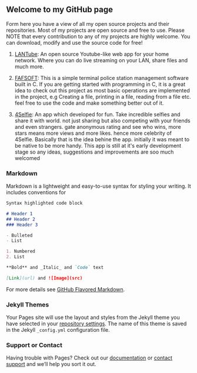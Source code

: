 ## Welcome to my GitHub page

Form here you have a view of all my open source projects and their repositories. Most of my projects are open source and free to use. Please NOTE that every contribution to any of my projects are highly welcome. You can download, modify and use the source code for free!


1. [LANTube](https://fotiemconstant.github.io/LAN-Tube): An open source Youtube-like web app for your home network. Where you can do live streaming on your LAN, share files and much more. 


2. [FAFSOFT](https://fotiemconstant.github.io/FAFSOFT): This is a simple terminal police station management software built in C. If you are getting started with programming in C, it is a great idea to check out this project as most basic operations are implemented in the project, e.g Creating a file, printing in a file, reading from a file etc. feel free to use the code and make something better out of it.

2. [4Selfie](https://fotiemconstant.github.io/4Selfie): An app which developed for fun. Take incredible selfies and share it with world. not just sharing but also competing with your friends and even strangers. gate anonymous rating and see who wins, more stars means more views and more likes. hence more celebrity of 4Selfie. Basically that is the idea behine the app. initially it was meant to be native to be more handy. This app is still at it's early development stage so any ideas, suggestions and improvements are soo much welcomed 

### Markdown

Markdown is a lightweight and easy-to-use syntax for styling your writing. It includes conventions for

```markdown
Syntax highlighted code block

# Header 1
## Header 2
### Header 3

- Bulleted
- List

1. Numbered
2. List

**Bold** and _Italic_ and `Code` text

[Link](url) and ![Image](src)
```

For more details see [GitHub Flavored Markdown](https://guides.github.com/features/mastering-markdown/).

### Jekyll Themes

Your Pages site will use the layout and styles from the Jekyll theme you have selected in your [repository settings](https://github.com/FotieMConstant/fotiemconstant.github.io/settings). The name of this theme is saved in the Jekyll `_config.yml` configuration file.

### Support or Contact

Having trouble with Pages? Check out our [documentation](https://help.github.com/categories/github-pages-basics/) or [contact support](https://github.com/contact) and we’ll help you sort it out.
